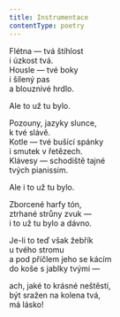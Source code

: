 ```yaml
---
title: Instrumentace
contentType: poetry
---
```


<section>

Flétna — tvá štíhlost  
i úzkost tvá.  
Housle — tvé boky  
i šílený pas  
a blouznivé hrdlo.

Ale to už tu bylo.

Pozouny, jazyky slunce,  
k tvé slávě.  
Kotle — tvé bušící spánky  
i smutek v řetězech.  
Klávesy — schodiště tajné  
tvých pianissim.

Ale i to už tu bylo.

Zborcené harfy tón,  
ztrhané strůny zvuk —  
i to už tu bylo a dávno.

Je-li to teď však žebřík  
u tvého stromu  
a pod příčlem jeho se kácím  
do koše s jablky tvými —

ach, jaké to krásné neštěstí,  
být sražen na kolena tvá,  
má lásko!

</section>
